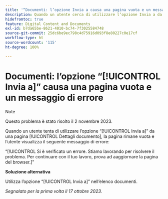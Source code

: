 ```yaml
---
title: '“Documenti: l’opzione Invia a causa una pagina vuota e un messaggio di errore”'
description: Quando un utente cerca di utilizzare l’opzione Invia a da una pagina Dettagli documento, la pagina rimane vuota e viene visualizzato un messaggio di errore.
hidefromtoc: true
feature: Digital Content and Documents
exl-id: b7da65be-8621-4010-bc74-7f3025584748
source-git-commit: 25dc6be9ec798c4d75916d093f8e80227c0e17cf
workflow-type: ht
source-wordcount: '115'
ht-degree: 100%

---
```


# Documenti: l’opzione “[!UICONTROL Invia a]” causa una pagina vuota e un messaggio di errore

>[!NOTE]
>
>Questo problema è stato risolto il 2 novembre 2023.

Quando un utente tenta di utilizzare l’opzione “[!UICONTROL Invia a]” da una pagina [!UICONTROL Dettagli documento], la pagina rimane vuota e l’utente visualizza il seguente messaggio di errore:

“[!UICONTROL Si è verificato un errore. Stiamo lavorando per risolvere il problema. Per continuare con il tuo lavoro, prova ad aaggiornare la pagina del browser.]”

**Soluzione alternativa**

Utilizza l’opzione “[!UICONTROL Invia a]” nell’elenco documenti.

_Segnalato per la prima volta il 17 ottobre 2023._
